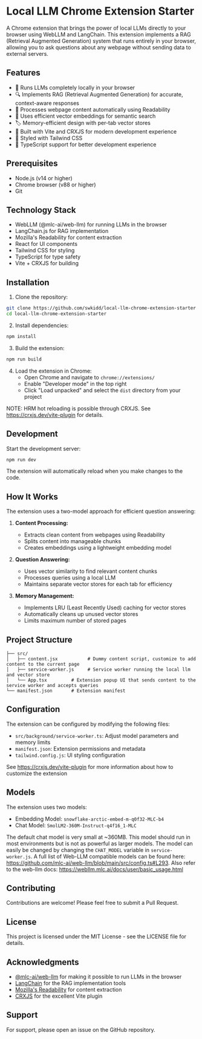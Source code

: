 # Local LLM Chrome Extension Starter

A Chrome extension that brings the power of local LLMs directly to your browser using WebLLM and LangChain. This extension implements a RAG (Retrieval Augmented Generation) system that runs entirely in your browser, allowing you to ask questions about any webpage without sending data to external servers.

## Features

- 🚀 Runs LLMs completely locally in your browser
- 🔍 Implements RAG (Retrieval Augmented Generation) for accurate, context-aware responses
- 📝 Processes webpage content automatically using Readability
- 🧠 Uses efficient vector embeddings for semantic search
- 🏷️ Memory-efficient design with per-tab vector stores
- 💨 Built with Vite and CRXJS for modern development experience
- 🎨 Styled with Tailwind CSS
- 📱 TypeScript support for better development experience

## Prerequisites

- Node.js (v14 or higher)
- Chrome browser (v88 or higher)
- Git

## Technology Stack

- WebLLM (@mlc-ai/web-llm) for running LLMs in the browser
- LangChain.js for RAG implementation
- Mozilla's Readability for content extraction
- React for UI components
- Tailwind CSS for styling
- TypeScript for type safety
- Vite + CRXJS for building

## Installation

1. Clone the repository:
```bash
git clone https://github.com/swkidd/local-llm-chrome-extension-starter
cd local-llm-chrome-extension-starter
```

2. Install dependencies:
```bash
npm install
```

3. Build the extension:
```bash
npm run build
```

4. Load the extension in Chrome:
   - Open Chrome and navigate to `chrome://extensions/`
   - Enable "Developer mode" in the top right
   - Click "Load unpacked" and select the `dist` directory from your project

NOTE: HRM hot reloading is possible through CRXJS. See https://crxjs.dev/vite-plugin for details.

## Development

Start the development server:
```bash
npm run dev
```

The extension will automatically reload when you make changes to the code.

## How It Works

The extension uses a two-model approach for efficient question answering:

1. **Content Processing:**
   - Extracts clean content from webpages using Readability
   - Splits content into manageable chunks
   - Creates embeddings using a lightweight embedding model

2. **Question Answering:**
   - Uses vector similarity to find relevant content chunks
   - Processes queries using a local LLM
   - Maintains separate vector stores for each tab for efficiency

3. **Memory Management:**
   - Implements LRU (Least Recently Used) caching for vector stores
   - Automatically cleans up unused vector stores
   - Limits maximum number of stored pages

## Project Structure

```
├── src/
│   ├── content.jsx           # Dummy content script, customize to add content to the current page
│   ├── service-worker.js     # Service worker running the local llm and vector store
│   └── App.tsx         # Extension popup UI that sends content to the service worker and accepts queries
└── manifest.json       # Extension manifest
```

## Configuration

The extension can be configured by modifying the following files:

- `src/background/service-worker.ts`: Adjust model parameters and memory limits
- `manifest.json`: Extension permissions and metadata
- `tailwind.config.js`: UI styling configuration

See https://crxjs.dev/vite-plugin for more information about how to customize the extension

## Models

The extension uses two models:
- Embedding Model: `snowflake-arctic-embed-m-q0f32-MLC-b4`
- Chat Model: `SmolLM2-360M-Instruct-q4f16_1-MLC` 

The default chat model is very small at ~360MB. This model should run in most environments but is not as powerful as larger models. The model can easily be changed by changing the `CHAT_MODEL` variable in `service-worker.js`. A full list of Web-LLM compatible models can be found here: https://github.com/mlc-ai/web-llm/blob/main/src/config.ts#L293. Also refer to the web-llm docs: https://webllm.mlc.ai/docs/user/basic_usage.html

## Contributing

Contributions are welcome! Please feel free to submit a Pull Request.

## License

This project is licensed under the MIT License - see the LICENSE file for details.

## Acknowledgments

- [@mlc-ai/web-llm](https://github.com/mlc-ai/web-llm) for making it possible to run LLMs in the browser
- [LangChain](https://js.langchain.com/) for the RAG implementation tools
- [Mozilla's Readability](https://github.com/mozilla/readability) for content extraction
- [CRXJS](https://crxjs.dev/vite-plugin) for the excellent Vite plugin

## Support

For support, please open an issue on the GitHub repository.
